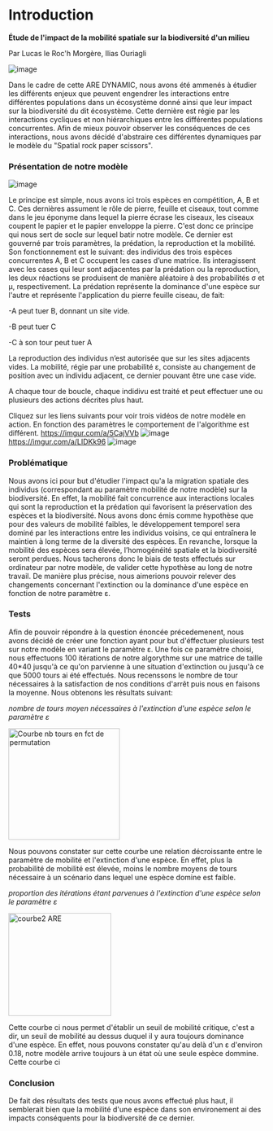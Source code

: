 # Introduction

**Étude de l'impact de la mobilité spatiale sur la biodiversité d'un milieu**

Par Lucas le Roc'h Morgère, Ilias Ouriagli

![image](https://user-images.githubusercontent.com/125641635/233152681-69193145-5ad4-497c-8430-d6388c9ffbc9.png)

Dans le cadre de cette ARE DYNAMIC, nous avons été ammenés à étudier les différents enjeux que peuvent engendrer les interactions entre différentes populations dans un écosystème donné ainsi que leur impact sur la biodiversité du dit écosystème. Cette dernière est régie par les interactions cycliques et non hiérarchiques entre les différentes populations concurrentes. Afin de mieux pouvoir observer les conséquences de ces interactions, nous avons décidé d'abstraire ces différentes dynamiques par le modèle du "Spatial rock paper scissors".

### Présentation de notre modèle

![image](https://user-images.githubusercontent.com/125641635/233149337-59fe4ca0-3582-4dbc-b384-f12aff287494.png)

Le principe est simple, nous avons ici trois espèces en compétition, A, B et C. Ces dernières assument le rôle de pierre, feuille et ciseaux, tout comme dans le jeu éponyme dans lequel la pierre écrase les ciseaux, les ciseaux coupent le papier et le papier enveloppe la pierre. C'est donc ce principe qui nous sert de socle sur lequel batir notre modèle.
Ce dernier est gouverné par trois paramètres, la prédation, la reproduction et la mobilité. Son fonctionnement est le suivant: des individus des trois espèces concurrentes A, B et C occupent les cases d’une matrice. Ils interagissent avec les cases qui leur sont adjacentes par la prédation ou la reproduction, les deux réactions se produisent de manière aléatoire à des probabilités σ et μ, respectivement. La prédation représente la dominance d'une espèce sur l'autre et représente l'application du pierre feuille ciseau, de fait: 

-A peut tuer B, donnant un site vide. 

-B peut tuer C

-C à son tour peut tuer A

La reproduction des individus n’est autorisée que sur les sites adjacents vides. La mobilité, régie par une probabilité ε, consiste au changement de position avec un individu adjacent, ce dernier pouvant être une case vide.

A chaque tour de boucle, chaque indidivu est traité et peut effectuer une ou plusieurs des actions décrites plus haut.

Cliquez sur les liens suivants pour voir trois vidéos de notre modèle en action. En fonction des paramètres le comportement de l'algorithme est différent.
https://imgur.com/a/5CajVVb
![image](https://user-images.githubusercontent.com/125642499/233498578-6d6a0ae6-253b-4699-a193-5482ef753ec7.png)
https://imgur.com/a/LIDKk96
![image](https://user-images.githubusercontent.com/125642499/233498632-61132dc4-3943-4dde-9198-e2f6cb89c042.png)


### Problématique

Nous avons ici pour but d'étudier l'impact qu'a la migration spatiale des individus (correspondant au paramètre mobilité de notre modèle) sur la biodiversité. En effet, la mobilité fait concurrence aux interactions locales qui sont la reproduction et la prédation qui favorisent la préservation des espèces et la biodiversité. Nous avons donc émis comme hypothèse que pour des valeurs de mobilité faibles, le développement temporel sera dominé par les interactions entre les individus voisins, ce qui entraînera le maintien à long terme de la diversité des espèces. En revanche, lorsque la mobilité des espèces sera élevée, l’homogénéité spatiale et la biodiversité seront perdues. Nous tacherons donc le biais de tests effectués sur ordinateur par notre modèle, de valider cette hypothèse au long de notre travail. De manière plus précise, nous aimerions pouvoir relever des changements concernant l'extinction ou la dominance d'une espèce en fonction de notre paramètre ε. 

### Tests

Afin de pouvoir répondre à la question énoncée précedemenent, nous avons décidé de créer une fonction ayant pour but d'éffectuer plusieurs test sur notre modèle en variant le paramètre ε. Une fois ce paramètre choisi, nous effectuons 100 itérations de notre algorythme sur une matrice de taille 40*40 jusqu'à ce qu'on parvienne à une situation d'extinction ou jusqu'à ce que 5000 tours ai été effectués. Nous recenssons le nombre de tour nécessaires à la satisfaction de nos conditions d'arrêt puis nous en faisons la moyenne. Nous obtenons les résultats suivant:

*nombre de tours moyen nécessaires à l'extinction d'une espèce selon le paramètre ε*

<img width="219" alt="Courbe nb tours en fct de permutation" src="https://user-images.githubusercontent.com/125641635/233406310-ef4bc624-6507-4dbe-93fa-bcc9bef3f38b.PNG">

Nous pouvons constater sur cette courbe une relation décroissante entre le paramètre de mobilité et l'extinction d'une espèce. En effet, plus la probabilité de mobilité est élevée, moins le nombre moyens de tours nécessaire à un scénario dans lequel une espèce domine est faible.

*proportion des itérations étant parvenues à l'extinction d'une espèce selon le paramètre ε*

<img width="202" alt="courbe2 ARE" src="https://user-images.githubusercontent.com/125641635/233484278-fa590816-74d1-4fa5-8b39-e7f6d71ec0ba.PNG">

Cette courbe ci nous permet d'établir un seuil de mobilité critique, c'est a dir, un seuil de mobilité au dessus duquel il y aura toujours dominance d'une espèce. En effet, nous pouvons constater qu'au delà d'un ε d'environ 0.18, notre modèle arrive toujours à un état où une seule espèce dommine.
Cette courbe ci

### Conclusion

De fait des résultats des tests que nous avons effectué plus haut, il semblerait bien que la mobilité d'une espèce dans son environement ai des impacts conséquents pour la biodiversité de ce dernier.
